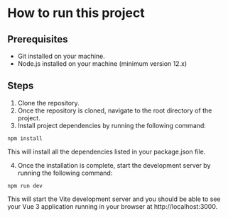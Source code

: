 # How to run this project

## Prerequisites

- Git installed on your machine.
- Node.js installed on your machine (minimum version 12.x)

## Steps

1. Clone the repository.
2. Once the repository is cloned, navigate to the root directory of the project.
3. Install project dependencies by running the following command:

```
npm install
```

This will install all the dependencies listed in your package.json file.

4. Once the installation is complete, start the development server by running the following command:

```
npm run dev
```

This will start the Vite development server and you should be able to see your Vue 3 application running in your browser at http://localhost:3000.
